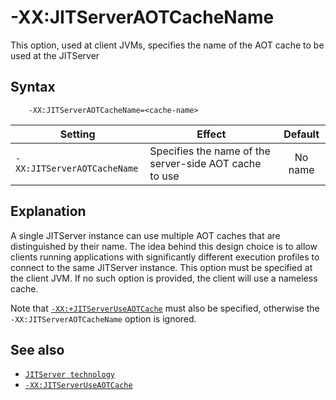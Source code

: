 <!--
* Copyright (c) 2022, 2022 IBM Corp. and others
*
* This program and the accompanying materials are made
* available under the terms of the Eclipse Public License 2.0
* which accompanies this distribution and is available at
* https://www.eclipse.org/legal/epl-2.0/ or the Apache
* License, Version 2.0 which accompanies this distribution and
* is available at https://www.apache.org/licenses/LICENSE-2.0.
*
* This Source Code may also be made available under the
* following Secondary Licenses when the conditions for such
* availability set forth in the Eclipse Public License, v. 2.0
* are satisfied: GNU General Public License, version 2 with
* the GNU Classpath Exception [1] and GNU General Public
* License, version 2 with the OpenJDK Assembly Exception [2].
*
* [1] https://www.gnu.org/software/classpath/license.html
* [2] http://openjdk.java.net/legal/assembly-exception.html
*
* SPDX-License-Identifier: EPL-2.0 OR Apache-2.0 OR GPL-2.0 WITH
* Classpath-exception-2.0 OR LicenseRef-GPL-2.0 WITH Assembly-exception
-->

# -XX:JITServerAOTCacheName

This option, used at client JVMs, specifies the name of the AOT cache to be used at the JITServer

## Syntax

        -XX:JITServerAOTCacheName=<cache-name>

| Setting                 | Effect | Default                                                            |
|-------------------------|--------|:------------------------------------------------------------------:|
|`-XX:JITServerAOTCacheName` | Specifies the name of the server-side AOT cache to use | No name         |


## Explanation

A single JITServer instance can use multiple AOT caches that are distinguished by their name.
The idea behind this design choice is to allow clients running applications with significantly different execution profiles to connect to the same JITServer instance.
This option must be specified at the client JVM. If no such option is provided, the client will use a nameless cache.

Note that [`-XX:+JITServerUseAOTCache`](xxjitserveruseaotcache) must also be specified, otherwise the `-XX:JITServerAOTCacheName` option is ignored.



## See also

- [`JITServer technology`](jitserver.md)
- [`-XX:JITServerUseAOTCache`](xxjitserveraotcache)

<!-- ==== END OF TOPIC ==== xxjitserveruseaot.md ==== -->
